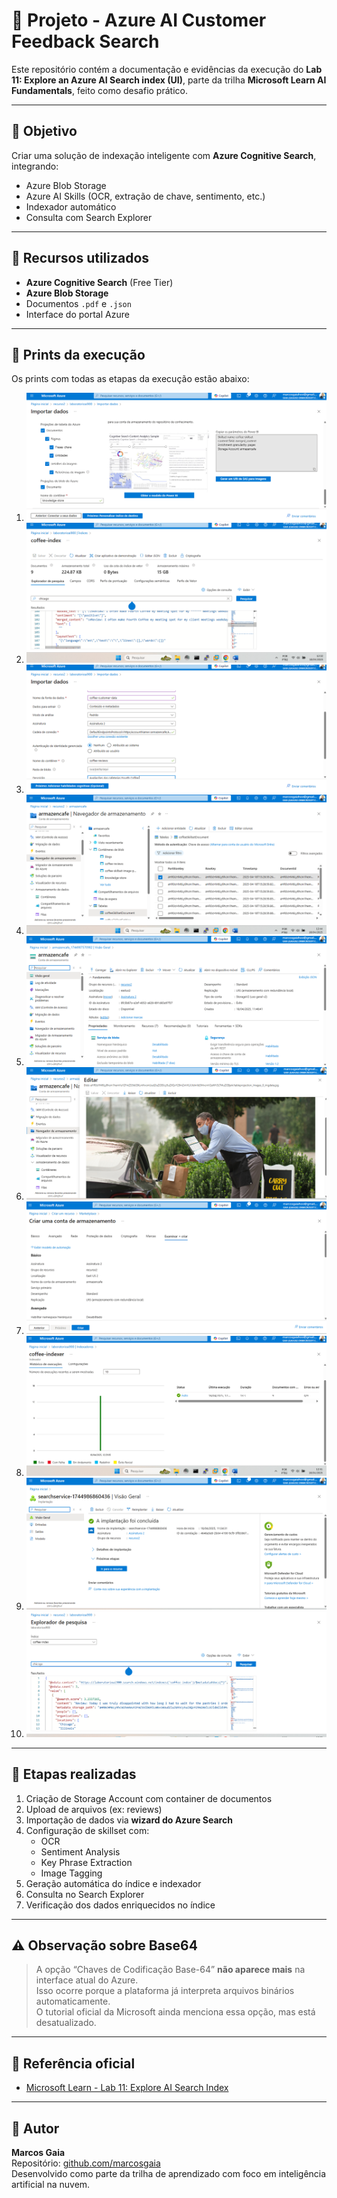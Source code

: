 # 🚀 Projeto - Azure AI Customer Feedback Search

Este repositório contém a documentação e evidências da execução do **Lab 11: Explore an Azure AI Search index (UI)**, parte da trilha **Microsoft Learn AI Fundamentals**, feito como desafio prático.

---

## 📌 Objetivo

Criar uma solução de indexação inteligente com **Azure Cognitive Search**, integrando:
- Azure Blob Storage
- Azure AI Skills (OCR, extração de chave, sentimento, etc.)
- Indexador automático
- Consulta com Search Explorer

---

## 🧰 Recursos utilizados

- **Azure Cognitive Search** (Free Tier)
- **Azure Blob Storage**
- Documentos `.pdf` e `.json`
- Interface do portal Azure

---

## 📸 Prints da execução

Os prints com todas as etapas da execução estão abaixo:

1. ![](./imagens/print1.png)
2. ![](./imagens/print2.png)
3. ![](./imagens/print3.png)
4. ![](./imagens/print4.png)
5. ![](./imagens/print5.png)
6. ![](./imagens/print6.png)
7. ![](./imagens/print7.png)
8. ![](./imagens/print8.png)
9. ![](./imagens/print9.png)
10. ![](./imagens/print10.png)

---

## 📍 Etapas realizadas

1. Criação de Storage Account com container de documentos
2. Upload de arquivos (ex: reviews)
3. Importação de dados via **wizard do Azure Search**
4. Configuração de skillset com:
   - OCR
   - Sentiment Analysis
   - Key Phrase Extraction
   - Image Tagging
5. Geração automática do índice e indexador
6. Consulta no Search Explorer
7. Verificação dos dados enriquecidos no índice

---

## ⚠️ Observação sobre Base64

> A opção “Chaves de Codificação Base-64” **não aparece mais** na interface atual do Azure.  
> Isso ocorre porque a plataforma já interpreta arquivos binários automaticamente.  
> O tutorial oficial da Microsoft ainda menciona essa opção, mas está desatualizado.

---

## 📄 Referência oficial

- [Microsoft Learn - Lab 11: Explore AI Search Index](https://microsoftlearning.github.io/mslearn-ai-fundamentals/Instructions/Labs/11-ai-search.html)

---

## 👤 Autor

**Marcos Gaia**  
Repositório: [github.com/marcosgaia](https://github.com/marcosgaia)  
Desenvolvido como parte da trilha de aprendizado com foco em inteligência artificial na nuvem.
